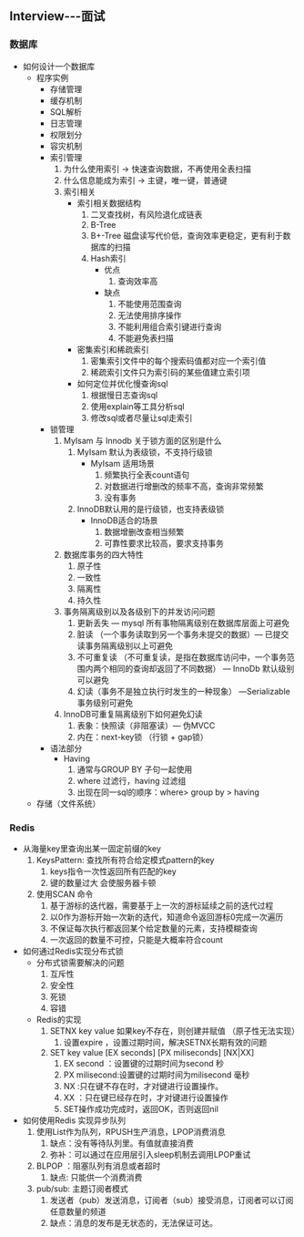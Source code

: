 ## Interview---面试

### 数据库
+ 如何设计一个数据库
    +   程序实例
        +  存储管理
        +  缓存机制
        +  SQL解析
        +  日志管理
        +  权限划分
        +  容灾机制
        +  索引管理
            1. 为什么使用索引 -> 快速查询数据，不再使用全表扫描
            2. 什么信息能成为索引 ->  主键，唯一键，普通键
            3. 索引相关
                + 索引相关数据结构
                    1. 二叉查找树，有风险退化成链表
                    2. B-Tree
                    3. B+-Tree 磁盘读写代价低，查询效率更稳定，更有利于数据库的扫描
                    4. Hash索引 
                        + 优点
                            1. 查询效率高
                        + 缺点
                            1. 不能使用范围查询
                            2. 无法使用排序操作
                            3. 不能利用组合索引键进行查询
                            4. 不能避免表扫描
                +  密集索引和稀疏索引
                      1.  密集索引文件中的每个搜索码值都对应一个索引值
                      2.  稀疏索引文件只为索引码的某些值建立索引项
                +  如何定位并优化慢查询sql
                      1. 根据慢日志查询sql
                      2. 使用explain等工具分析sql
                      3. 修改sql或者尽量让sql走索引 
        +  锁管理
            1. MyIsam 与 Innodb 关于锁方面的区别是什么
                1. MyIsam 默认为表级锁，不支持行级锁
                    +  MyIsam 适用场景
                        1. 频繁执行全表count语句
                        2. 对数据进行增删改的频率不高，查询非常频繁
                        3. 没有事务
                2. InnoDB默认用的是行级锁，也支持表级锁
                    + InnoDB适合的场景
                        1. 数据增删改查相当频繁
                        2. 可靠性要求比较高，要求支持事务
            2. 数据库事务的四大特性   
                1. 原子性
                2. 一致性
                3. 隔离性
                4. 持久性
            3. 事务隔离级别以及各级别下的并发访问问题
                1. 更新丢失 — mysql 所有事物隔离级别在数据库层面上可避免
                2. 脏读 （一个事务读取到另一个事务未提交的数据）— 已提交读事务隔离级别以上可避免
                3. 不可重复读 （不可重复读，是指在数据库访问中，一个事务范围内两个相同的查询却返回了不同数据） — InnoDb 默认级别可以避免
                4. 幻读（事务不是独立执行时发生的一种现象） —Serializable 事务级别可避免
            4. InnoDB可重复隔离级别下如何避免幻读
                1. 表象：快照读（非阻塞读）— 伪MVCC
                2. 内在：next-key锁 （行锁 + gap锁）
        + 语法部分
            + Having 
                1. 通常与GROUP BY 子句一起使用
                2. where 过滤行，having 过滤组
                3. 出现在同一sql的顺序：where> group by > having 
    +   存储（文件系统）
    
### Redis
+ 从海量key里查询出某一固定前缀的key
    1. KeysPattern: 查找所有符合给定模式pattern的key
        1. keys指令一次性返回所有匹配的key
        2. 键的数量过大 会使服务器卡顿
    2. 使用SCAN 命令 
        1. 基于游标的迭代器，需要基于上一次的游标延续之前的迭代过程
        2. 以0作为游标开始一次新的迭代，知道命令返回游标0完成一次遍历 
        3. 不保证每次执行都返回某个给定数量的元素，支持模糊查询
        4. 一次返回的数量不可控，只能是大概率符合count
+ 如何通过Redis实现分布式锁
    + 分布式锁需要解决的问题
        1. 互斥性
        2. 安全性
        3. 死锁 
        4. 容错 
    + Redis的实现
        1. SETNX key value 如果key不存在，则创建并赋值 （原子性无法实现）
            1. 设置expire ，设置过期时间，解决SETNX长期有效的问题
        2. SET key value [EX seconds] [PX miliseconds] [NX|XX]
            1. EX second ：设置键的过期时间为second 秒
            2. PX milisecond:设置键的过期时间为milisecond 毫秒
            3. NX :只在键不存在时，才对键进行设置操作。
            4. XX ：只在键已经存在时，才对键进行设置操作
            5. SET操作成功完成时，返回OK，否则返回nil 
+ 如何使用Redis 实现异步队列 
    1. 使用List作为队列，RPUSH生产消息，LPOP消费消息
        1. 缺点：没有等待队列里。有值就直接消费
        2. 弥补：可以通过在应用层引入sleep机制去调用LPOP重试
    2. BLPOP  ：阻塞队列有消息或者超时 
        1. 缺点: 只能供一个消费消费
    3. pub/sub: 主题订阅者模式
        1. 发送者（pub）发送消息，订阅者（sub）接受消息，订阅者可以订阅任意数量的频道
        2. 缺点：消息的发布是无状态的，无法保证可达。
    



